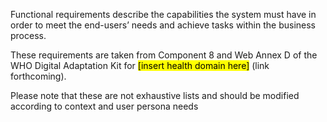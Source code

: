 Functional requirements describe the capabilities the system must have in order to meet the end-users’ needs and achieve tasks within the business process.

These requirements are taken from Component 8 and Web Annex D of the WHO Digital Adaptation Kit for <mark>[insert health domain here]</mark> (link forthcoming).

Please note that these are not exhaustive lists and should be modified according to context and user persona needs

<!-- Cannot find this dependency -->
<!--{ % include fragment-functionalrequirements.liquid %}-->
